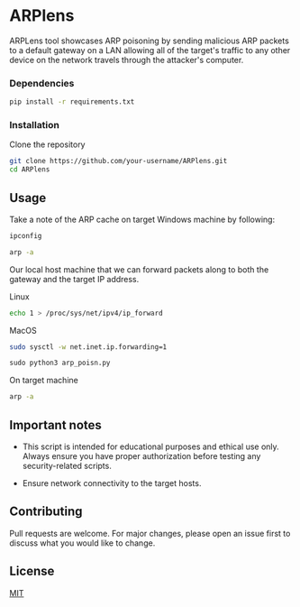 # ARPlens

ARPLens tool showcases ARP poisoning by sending malicious ARP packets to a default gateway on a LAN allowing all of the target's traffic to any other device on the network travels through the attacker's computer. 


### Dependencies

```bash
pip install -r requirements.txt
```


### Installation


Clone the repository

```bash
git clone https://github.com/your-username/ARPlens.git
cd ARPlens
```





## Usage

Take a note of the ARP cache on target Windows machine by following:

```bash
ipconfig
```


```bash
arp -a
```

Our local host machine that we can forward packets along to both the gateway and the target IP address. 

Linux

```bash
echo 1 > /proc/sys/net/ipv4/ip_forward
```

MacOS

```bash
sudo sysctl -w net.inet.ip.forwarding=1
```


```python
sudo python3 arp_poisn.py
```


On target machine


```bash
arp -a
```

## Important notes

- This script is intended for educational purposes and ethical use only. Always ensure you have proper authorization before testing any security-related scripts.

- Ensure network connectivity to the target hosts.

## Contributing

Pull requests are welcome. For major changes, please open an issue first to discuss what you would like to change.


## License

[MIT](https://choosealicense.com/licenses/mit/)